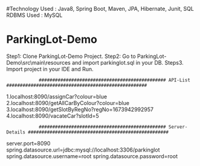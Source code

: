 
#Technology Used : 
        Java8, Spring Boot, Maven, JPA, Hibernate, Junit, SQL
        RDBMS Used : MySQL


# ParkingLot-Demo
Step1: Clone ParkingLot-Demo Project.
Step2: Go to ParkingLot-Demo\src\main\resources and import parkinglot.sql in your DB.
Steps3. Import project in your IDE and Run.

                ############################################### API-List ####################################################
1.localhost:8090/assignCar?colour=blue
2.localhost:8090/getAllCarByColour?colour=blue
3.localhost:8090/getSlotByRegNo?regNo=1673942992957
4.localhost:8090/vacateCar?slotId=5

                ############################################### Server-Details ####################################################
server.port=8090
spring.datasource.url=jdbc:mysql://localhost:3306/parkinglot
spring.datasource.username=root
spring.datasource.password=root
